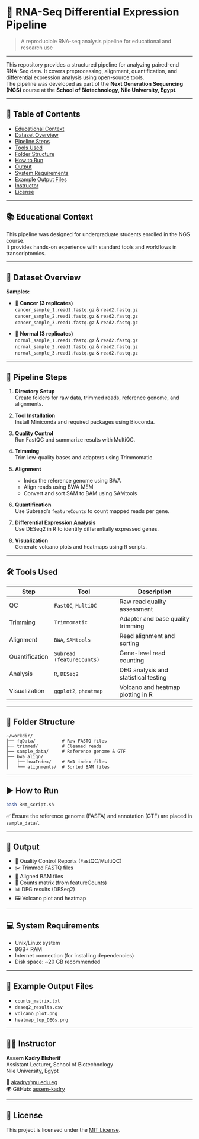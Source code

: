 # 🧬 RNA-Seq Differential Expression Pipeline

> A reproducible RNA-seq analysis pipeline for educational and research use

---

This repository provides a structured pipeline for analyzing paired-end RNA-Seq data. It covers preprocessing, alignment, quantification, and differential expression analysis using open-source tools.  
The pipeline was developed as part of the **Next Generation Sequencing (NGS)** course at the **School of Biotechnology, Nile University, Egypt**.

---

## 📑 Table of Contents
- [Educational Context](#educational-context)
- [Dataset Overview](#dataset-overview)
- [Pipeline Steps](#pipeline-steps)
- [Tools Used](#️tools-used)
- [Folder Structure](#folder-structure)
- [How to Run](#how-to-run)
- [Output](#output)
- [System Requirements](#system-requirements)
- [Example Output Files](#example-output-files)
- [Instructor](#instructor)
- [License](#license)

---

## 📚 Educational Context

This pipeline was designed for undergraduate students enrolled in the NGS course.  
It provides hands-on experience with standard tools and workflows in transcriptomics.

---

## 📁 Dataset Overview

**Samples:**
- 🧪 **Cancer (3 replicates)**  
  `cancer_sample_1.read1.fastq.gz` & `read2.fastq.gz`  
  `cancer_sample_2.read1.fastq.gz` & `read2.fastq.gz`  
  `cancer_sample_3.read1.fastq.gz` & `read2.fastq.gz`  

- 🧬 **Normal (3 replicates)**  
  `normal_sample_1.read1.fastq.gz` & `read2.fastq.gz`  
  `normal_sample_2.read1.fastq.gz` & `read2.fastq.gz`  
  `normal_sample_3.read1.fastq.gz` & `read2.fastq.gz`

---

## 🧪 Pipeline Steps

1. **Directory Setup**  
   Create folders for raw data, trimmed reads, reference genome, and alignments.

2. **Tool Installation**  
   Install Miniconda and required packages using Bioconda.

3. **Quality Control**  
   Run FastQC and summarize results with MultiQC.

4. **Trimming**  
   Trim low-quality bases and adapters using Trimmomatic.

5. **Alignment**  
   - Index the reference genome using BWA  
   - Align reads using BWA MEM  
   - Convert and sort SAM to BAM using SAMtools

6. **Quantification**  
   Use Subread’s `featureCounts` to count mapped reads per gene.

7. **Differential Expression Analysis**  
   Use DESeq2 in R to identify differentially expressed genes.

8. **Visualization**  
   Generate volcano plots and heatmaps using R scripts.

---

## 🛠️ Tools Used

| Step                | Tool                      | Description                                  |
|---------------------|---------------------------|----------------------------------------------|
| QC                  | `FastQC`, `MultiQC`        | Raw read quality assessment                  |
| Trimming            | `Trimmomatic`              | Adapter and base quality trimming            |
| Alignment           | `BWA`, `SAMtools`          | Read alignment and sorting                   |
| Quantification      | `Subread (featureCounts)`  | Gene-level read counting                     |
| Analysis            | `R`, `DESeq2`              | DEG analysis and statistical testing         |
| Visualization       | `ggplot2`, `pheatmap`      | Volcano and heatmap plotting in R            |

---

## 📁 Folder Structure

```
~/workdir/
├── fqData/          # Raw FASTQ files
├── trimmed/         # Cleaned reads
├── sample_data/     # Reference genome & GTF
├── bwa_align/
│   ├── bwaIndex/    # BWA index files
│   └── alignments/  # Sorted BAM files
```

---

## ▶️ How to Run

```bash
bash RNA_script.sh
```

✅ Ensure the reference genome (FASTA) and annotation (GTF) are placed in `sample_data/`.

---

## 🧾 Output

- 📑 Quality Control Reports (FastQC/MultiQC)
- ✂️ Trimmed FASTQ files
- 🧬 Aligned BAM files
- 🧮 Counts matrix (from featureCounts)
- 📊 DEG results (DESeq2)
- 🖼 Volcano plot and heatmap

---

## 💻 System Requirements

- Unix/Linux system
- 8GB+ RAM
- Internet connection (for installing dependencies)
- Disk space: ~20 GB recommended

---

## 📂 Example Output Files

- `counts_matrix.txt`
- `deseq2_results.csv`
- `volcano_plot.png`
- `heatmap_top_DEGs.png`

---

## 👨‍🏫 Instructor

**Assem Kadry Elsherif**  
Assistant Lecturer, School of Biotechnology  
Nile University, Egypt

📧 akadry@nu.edu.eg  
🌍 GitHub: [assem-kadry](https://github.com/assem-kadry)

---

## 📄 License

This project is licensed under the [MIT License](LICENSE).
